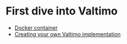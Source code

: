 # First dive into Valtimo

- [Docker container](docker_container/index.md)
- [Creating your own Valtimo implementation](create_your_own/index.md)
